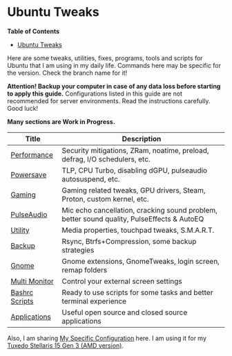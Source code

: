 # Ubuntu Tweaks

<!-- START doctoc generated TOC please keep comment here to allow auto update -->
<!-- DON'T EDIT THIS SECTION, INSTEAD RE-RUN doctoc TO UPDATE -->
**Table of Contents**

- [Ubuntu Tweaks](#ubuntu-tweaks)

<!-- END doctoc generated TOC please keep comment here to allow auto update -->

Here are some tweaks, utilities, fixes, programs, tools and scripts for Ubuntu that I am using in my daily life. Commands here may be specific for the version. Check the branch name for it!

**Attention! Backup your computer in case of any data loss before starting to apply this guide.** Configurations listed in this guide are not recommended for server environments. Read the instructions carefully. Good luck!

**Many sections are Work in Progress.**

| Title                            | Description                                                  |
| -------------------------------- | ------------------------------------------------------------ |
| [Performance](Performance.md)    | Security mitigations, ZRam, noatime, preload, defrag, I/O schedulers, etc. |
| [Powersave](Powersave.md)        | TLP, CPU Turbo, disabling dGPU, pulseaudio autosuspend, etc. |
| [Gaming](Gaming.md)              | Gaming related tweaks, GPU drivers, Steam, Proton, custom kernel, etc. |
| [PulseAudio](PulseAudio.md)      | Mic echo cancellation, cracking sound problem, better sound quality, PulseEffects & AutoEQ |
| [Utility](Utility.md)            | Media properties, touchpad tweaks, S.M.A.R.T.                |
| [Backup](Backup.md)              | Rsync, Btrfs+Compression, some backup strategies             |
| [Gnome](Gnome.md)                | Gnome extensions, GnomeTweaks, login screen, remap folders   |
| [Multi Monitor](MultiMonitor.md) | Control your external screen settings                        |
| [Bashrc Scripts](Bashrc.md)      | Ready to use scripts for some tasks and better terminal experience |
| [Applications](Applications.md)  | Useful open source and closed source applications            |

Also, I am sharing [My Specific Configuration](MySpecificConfiguration.md) here. I am using it for my [Tuxedo Stellaris 15 Gen 3 (AMD version)](https://www.tuxedocomputers.com/en/Linux-Hardware/Linux-Notebooks/15-16-inch/TUXEDO-Stellaris-15-Gen3.tuxedo).

